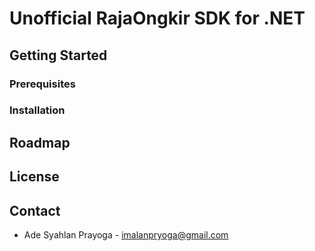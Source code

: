# Unofficial RajaOngkir SDK for .NET

## Getting Started
### Prerequisites
### Installation

## Roadmap

## License

## Contact
- Ade Syahlan Prayoga - [imalanpryoga@gmail.com](mailto:imalanpryoga@gmail)